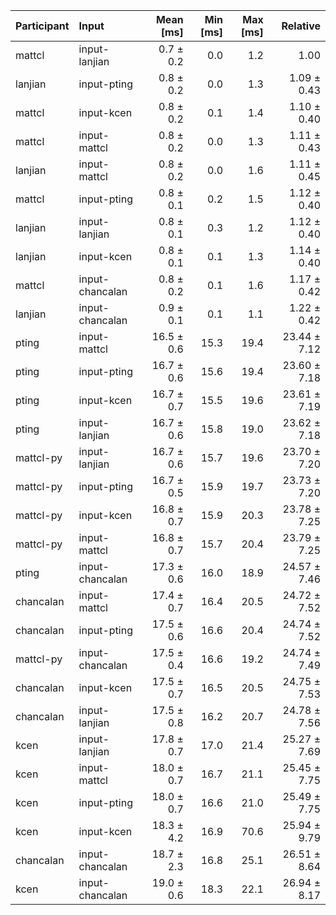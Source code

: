 | Participant | Input | Mean [ms] | Min [ms] | Max [ms] | Relative |
|:---|:---|---:|---:|---:|---:|
| mattcl | input-lanjian | 0.7 ± 0.2 | 0.0 | 1.2 | 1.00 |
| lanjian | input-pting | 0.8 ± 0.2 | 0.0 | 1.3 | 1.09 ± 0.43 |
| mattcl | input-kcen | 0.8 ± 0.2 | 0.1 | 1.4 | 1.10 ± 0.40 |
| mattcl | input-mattcl | 0.8 ± 0.2 | 0.0 | 1.3 | 1.11 ± 0.43 |
| lanjian | input-mattcl | 0.8 ± 0.2 | 0.0 | 1.6 | 1.11 ± 0.45 |
| mattcl | input-pting | 0.8 ± 0.1 | 0.2 | 1.5 | 1.12 ± 0.40 |
| lanjian | input-lanjian | 0.8 ± 0.1 | 0.3 | 1.2 | 1.12 ± 0.40 |
| lanjian | input-kcen | 0.8 ± 0.1 | 0.1 | 1.3 | 1.14 ± 0.40 |
| mattcl | input-chancalan | 0.8 ± 0.2 | 0.1 | 1.6 | 1.17 ± 0.42 |
| lanjian | input-chancalan | 0.9 ± 0.1 | 0.1 | 1.1 | 1.22 ± 0.42 |
| pting | input-mattcl | 16.5 ± 0.6 | 15.3 | 19.4 | 23.44 ± 7.12 |
| pting | input-pting | 16.7 ± 0.6 | 15.6 | 19.4 | 23.60 ± 7.18 |
| pting | input-kcen | 16.7 ± 0.7 | 15.5 | 19.6 | 23.61 ± 7.19 |
| pting | input-lanjian | 16.7 ± 0.6 | 15.8 | 19.0 | 23.62 ± 7.18 |
| mattcl-py | input-lanjian | 16.7 ± 0.6 | 15.7 | 19.6 | 23.70 ± 7.20 |
| mattcl-py | input-pting | 16.7 ± 0.5 | 15.9 | 19.7 | 23.73 ± 7.20 |
| mattcl-py | input-kcen | 16.8 ± 0.7 | 15.9 | 20.3 | 23.78 ± 7.25 |
| mattcl-py | input-mattcl | 16.8 ± 0.7 | 15.7 | 20.4 | 23.79 ± 7.25 |
| pting | input-chancalan | 17.3 ± 0.6 | 16.0 | 18.9 | 24.57 ± 7.46 |
| chancalan | input-mattcl | 17.4 ± 0.7 | 16.4 | 20.5 | 24.72 ± 7.52 |
| chancalan | input-pting | 17.5 ± 0.6 | 16.6 | 20.4 | 24.74 ± 7.52 |
| mattcl-py | input-chancalan | 17.5 ± 0.4 | 16.6 | 19.2 | 24.74 ± 7.49 |
| chancalan | input-kcen | 17.5 ± 0.7 | 16.5 | 20.5 | 24.75 ± 7.53 |
| chancalan | input-lanjian | 17.5 ± 0.8 | 16.2 | 20.7 | 24.78 ± 7.56 |
| kcen | input-lanjian | 17.8 ± 0.7 | 17.0 | 21.4 | 25.27 ± 7.69 |
| kcen | input-mattcl | 18.0 ± 0.7 | 16.7 | 21.1 | 25.45 ± 7.75 |
| kcen | input-pting | 18.0 ± 0.7 | 16.6 | 21.0 | 25.49 ± 7.75 |
| kcen | input-kcen | 18.3 ± 4.2 | 16.9 | 70.6 | 25.94 ± 9.79 |
| chancalan | input-chancalan | 18.7 ± 2.3 | 16.8 | 25.1 | 26.51 ± 8.64 |
| kcen | input-chancalan | 19.0 ± 0.6 | 18.3 | 22.1 | 26.94 ± 8.17 |
